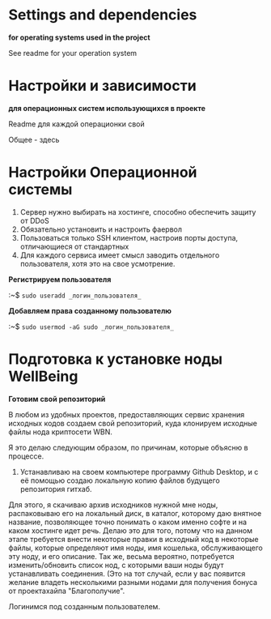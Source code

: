 # Settings and dependencies

**for operating systems used in the project**

See readme for your operation system

# Настройки и зависимости

**для операционных систем использующихся в проекте**

Readme для каждой операционки свой

Общее - здесь

# Настройки Операционной системы

1. Сервер нужно выбирать на хостинге, способно обеспечить защиту от DDoS
2. Обязательно установить и настроить фаервол
3. Пользоваться только SSH клиентом, настроив порты доступа, отличающиеся от стандартных
4. Для каждого сервиса имеет смысл заводить отдельного пользователя, хотя это на свое усмотрение.

**Регистрируем пользователя**

:~$ `sudo useradd _логин_пользователя_`

**Добавляем права созданному пользователю**

:~$ `sudo usermod -aG sudo _логин_пользователя_`

# Подготовка к установке ноды WellBeing

**Готовим свой репозиторий**

В любом из удобных проектов, предоставляющих сервис хранения исходных кодов создаем свой репозиторий, куда клонируем исходные файлы нода криптосети WBN.

Я это делаю следующим образом, по причинам, которые объясню в процессе.

1. Устанавливаю на своем компьютере программу Github Desktop, и с её помощью создаю локальную копию файлов будущего репозитория гитхаб.

Для этого, я скачиваю архив исходников нужной мне ноды, распаковываю его на локальный диск, в каталог, которому даю внятное название, позволяющее точно понимать о каком именно софте и на каком хостинге идет речь.
Делаю это для того, потому что на данном этапе требуется внести некоторые правки в исходный код в некоторые файлы, которые определяют имя ноды, имя кошелька, обслуживающего эту ноду, и его описание.
Так же, весьма вероятно, потребуется изменить/обновить список нод, с которыми ваши ноды будут устанавливать соединения. (Это на тот случай, если у вас появится желание владеть несколькими разными нодами для получения бонуса от проектахайпа "Благополучие".

Логинимся под созданным пользователем.
